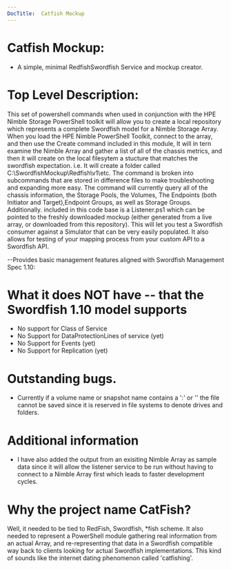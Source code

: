 ```yaml
---
DocTitle:  Catfish Mockup
---
```

# Catfish Mockup:
  *  A simple, minimal RedfishSwordfish Service and mockup creator.

# Top Level Description:
This set of powershell commands when used in conjunction with the HPE Nimble Storage PowerShell toolkit will allow you to create a local repository which represents a complete Swordfish model for a Nimble Storage Array. 
When you load the HPE Nimble PowerShell Toolkit, connect to the array, and then use the Create command included in this module, It will in tern examine the Nimble Array and gather a list of all of the chassis metrics, and then it will create on the local filesytem a stucture that matches the swordfish expectation. i.e. It will create a folder called C:\SwordfishMockup\Redfish\v1\etc.
The command is broken into subcommands that are stored in difference files to make troubleshooting and expanding more easy. The command will currently query all of the chassis information, the Storage Pools, the Volumes, The Endpoints (both Initiator and Target),Endpoint Groups, as well as Storage Groups. 
Additionally. included in this code base is a Listener.ps1 which can be pointed to the freshly downloaded mockup (either generated from a live array, or downloaded from this repository). This will let you test a Swordfish consumer against a Simulator that can be very easily populated. It also allows for testing of your mapping process from your custom API to a Swordfish API.

--Provides basic management features aligned with Swordfish Management Spec 1.10:

# What it does NOT have -- that the Swordfish 1.10 model supports
   * No support for Class of Service
   * No Support for DataProtectionLines of service (yet)
   * No Support for Events (yet)
   * No Support for Replication (yet)

# Outstanding bugs.
   * Currently if a volume name or snapshot name contains a ':' or '\' the file cannot be saved since it is reserved in file systems to denote drives and folders.

# Additional information
   * I have also added the output from an exisiting Nimble Array as sample data since it will allow the listener service to be run without having to connect to a Nimble Array first which leads to faster development cycles.

# Why the project name CatFish?
Well, it needed to be tied to RedFish, Swordfish, *fish scheme. It also needed to represent a PowerShell module gathering real information from an actual Array, and re-representing that data in a Swordfish compatible way back to clients looking for actual Swordfish implementations. This kind of sounds like the internet dating phenomenon called 'catfishing'.
